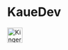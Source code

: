 <h1> KaueDev </h1>

<image src="https://github.com/user-attachments/assets/19697350-877d-45c9-ae2f-e5fc3707c1e6" height="35" alt="Kinger from The Amazing Digital Circus"/>
